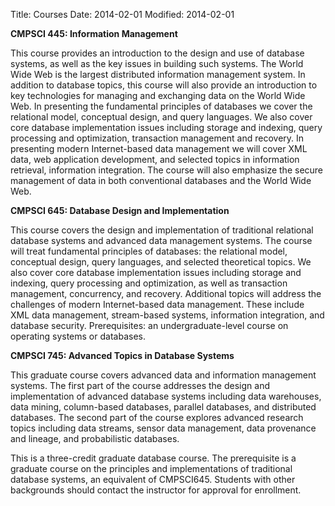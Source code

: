 Title: Courses
Date: 2014-02-01
Modified: 2014-02-01

**CMPSCI 445: Information Management**

This course provides an introduction to the design and use of database
systems, as well as the key issues in building such systems. The World Wide
Web is the largest distributed information management system. In addition to
database topics, this course will also provide an introduction to key
technologies for managing and exchanging data on the World Wide Web. In
presenting the fundamental principles of databases we cover the relational
model, conceptual design, and query languages. We also cover core database
implementation issues including storage and indexing, query processing and
optimization, transaction management and recovery. In presenting modern
Internet-based data management we will cover XML data, web application
development, and selected topics in information retrieval, information
integration. The course will also emphasize the secure management of data in
both conventional databases and the World Wide Web.


**CMPSCI 645: Database Design and Implementation**

This course covers the design and implementation of traditional relational
database systems and advanced data management systems. The course will treat
fundamental principles of databases: the relational model, conceptual design,
query languages, and selected theoretical topics. We also cover core database
implementation issues including storage and indexing, query processing and
optimization, as well as transaction management, concurrency, and recovery.
Additional topics will address the challenges of modern Internet-based data
management. These include XML data management, stream-based systems,
information integration, and database security. Prerequisites: an
undergraduate-level course on operating systems or databases.

**CMPSCI 745: Advanced Topics in Database Systems**

This graduate course covers advanced data and information management systems.
The first part of the course addresses the design and implementation of
advanced database systems including data warehouses, data mining, column-based
databases, parallel databases, and distributed databases. The second part of
the course explores advanced research topics including data streams, sensor
data management, data provenance and lineage, and probabilistic databases.

This is a three-credit graduate database course. The prerequisite is a
graduate course on the principles and implementations of traditional database
systems, an equivalent of CMPSCI645. Students with other backgrounds should
contact the instructor for approval for enrollment.

